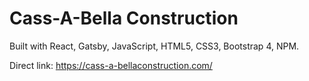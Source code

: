 <h1>Cass-A-Bella Construction</h1>

Built with React, Gatsby, JavaScript, HTML5, CSS3, Bootstrap 4, NPM.

Direct link: https://cass-a-bellaconstruction.com/

